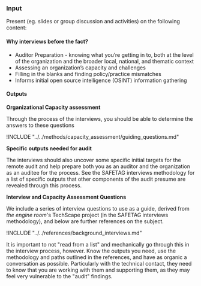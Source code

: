 ### Input

Present (eg. slides or group discussion and activities) on the following content:

#### Why interviews before the fact? ####

 * Auditor Preparation - knowing what you’re getting in to, both at the level of the organization and the broader local, national, and thematic context
 * Assessing an organization’s capacity and challenges
 * Filling in the blanks and finding policy/practice mismatches
 * Informs initial open source intelligence (OSINT) information gathering
 

#### Outputs ####

**Organizational Capacity assessment**

Through the process of the interviews, you should be able to determine the answers to these questions

!INCLUDE "../../methods/capacity_assessment/guiding_questions.md"

**Specific outputs needed for audit**

The interviews should also uncover some specific initial targets for the remote audit and help prepare both you as an auditor and the organization as an auditee for the process.  See the SAFETAG interviews methodology for a list of specific outputs that other components of the audit presume are revealed through this process.

**Interview and Capacity Assessment Questions**

We include a series of interview questions to use as a guide, derived from *the engine room*'s TechScape project (in the SAFETAG interviews methodology), and below are further references on the subject.

!INCLUDE "../../references/background_interviews.md"


It is important to not "read from a list" and mechanically go through this in the interview process, however.  Know the outputs you need, use the methodology and paths outlined in the references, and have as organic a conversation as possible.  Particularly with the technical contact, they need to know that you are working with them and supporting them, as they may feel very vulnerable to the "audit" findings.
